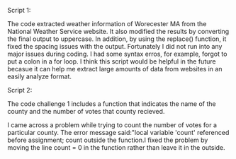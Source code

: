 Script 1:

The code extracted weather information of Worecester MA from the National Weather Service website. It also modified the results by converting the final output to uppercase. In addition, by using the replace() function, it fixed the spacing issues with the output. Fortunately I did not run into any major issues during coding. I had some syntax erros, for example, forgot to put a colon in a for loop.  I think this script would be helpful in the future becasue it can help me extract large amounts of data from websites in an easily analyze format. 

Script 2: 

The code challenge 1 includes a function that indicates the name of the county and the number of votes that county recieved. 

I came across a problem while trying to count the number of votes for a particular county. The error message said:"local variable 'count' referenced before assignment; count outside the function.I fixed the problem by moving the line count = 0 in the function rather than leave it in the outside. 



